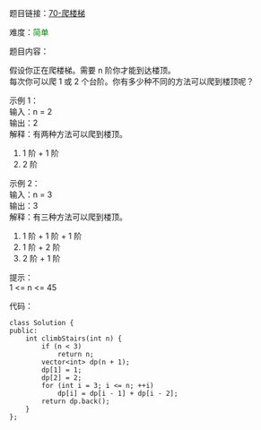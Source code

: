 题目链接：[70-爬楼梯](https://leetcode-cn.com/problems/climbing-stairs/)

难度：<font color="Green">简单</font>

题目内容：

假设你正在爬楼梯。需要 n 阶你才能到达楼顶。<br>
每次你可以爬 1 或 2 个台阶。你有多少种不同的方法可以爬到楼顶呢？

示例 1：<br>
输入：n = 2<br>
输出：2<br>
解释：有两种方法可以爬到楼顶。<br>
1. 1 阶 + 1 阶<br>
2. 2 阶

示例 2：<br>
输入：n = 3<br>
输出：3<br>
解释：有三种方法可以爬到楼顶。<br>
1. 1 阶 + 1 阶 + 1 阶<br>
2. 1 阶 + 2 阶<br>
3. 2 阶 + 1 阶

提示：<br>
1 <= n <= 45


代码：
```
class Solution {
public:
    int climbStairs(int n) {
        if (n < 3)
            return n;
        vector<int> dp(n + 1);
        dp[1] = 1;
        dp[2] = 2;
        for (int i = 3; i <= n; ++i)
            dp[i] = dp[i - 1] + dp[i - 2];
        return dp.back();
    }
};
```